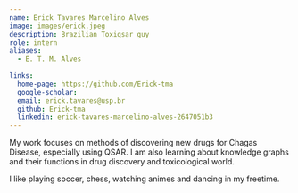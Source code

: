 ```yaml
---
name: Erick Tavares Marcelino Alves
image: images/erick.jpeg
description: Brazilian Toxiqsar guy
role: intern
aliases:
  - E. T. M. Alves
  
links:
  home-page: https://github.com/Erick-tma
  google-scholar: 
  email: erick.tavares@usp.br
  github: Erick-tma
  linkedin: erick-tavares-marcelino-alves-2647051b3
---
```


My work focuses on methods of discovering new drugs for Chagas Disease, especially using QSAR. I am also learning about knowledge graphs and their functions in drug discovery and toxicological world.

I like playing soccer, chess, watching animes and dancing in my freetime.
